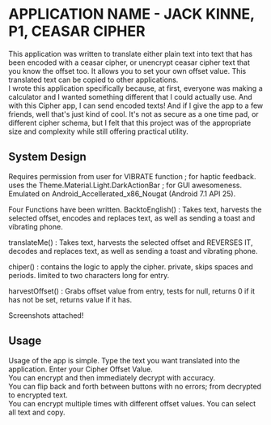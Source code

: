 # APPLICATION NAME - JACK KINNE, P1, CEASAR CIPHER
This application was written to translate either plain text into text that has been encoded with a ceasar cipher, or unencrypt ceasar cipher text that you know the offset too.  It allows you to set your own offset value.  This translated text can be copied to other applications.  
I wrote this application specifically because, at first, everyone was making a calculator and I wanted something different that I could actually use.  And with this Cipher app, I can send encoded texts!
And if I give the app to a few friends, well that's just kind of cool.
It's not as secure as a one time pad, or different cipher schema, but I felt that this project was of the appropriate size and complexity while still offering practical utility.

## System Design 

Requires permission from user for VIBRATE function ; for haptic feedback.
uses the Theme.Material.Light.DarkActionBar ; for GUI awesomeness.
Emulated on Android_Accellerated_x86_Nougat (Android 7.1 API 25).

Four Functions have been written.
BacktoEnglish() : Takes text, harvests the selected offset, encodes and replaces text, as well as sending a toast and vibrating phone.

translateMe() : Takes text, harvests the selected offset and REVERSES IT, decodes and replaces text, as well as sending a toast and vibrating phone.

chiper() : contains the logic to apply the cipher.  private, skips spaces and periods.  limited to two characters long for entry.  

harvestOffset() : Grabs offset value from entry, tests for null, returns 0 if it has not be set, returns value if it has.

Screenshots attached!

## Usage
Usage of the app is simple.  Type the text you want translated into the application.  Enter your Cipher Offset Value.  
You can encrypt and then immediately decrypt with accuracy.  
You can flip back and forth between buttons with no errors; from decrypted to encrypted text.  
You can encrypt multiple times with different offset values.
You can select all text and copy.

